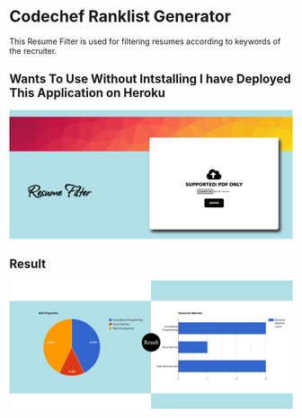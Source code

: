 # Codechef Ranklist Generator
This Resume Filter is used for filtering resumes according to keywords of the recruiter.
## Wants To Use Without Intstalling I have Deployed This Application on Heroku
![Image](./public/Images/s1.png)
## Result
![Image](./public/Images/s2.png)
